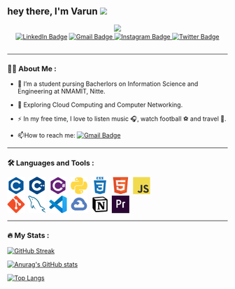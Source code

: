 ## hey there, I'm Varun <img src="https://media.giphy.com/media/hvRJCLFzcasrR4ia7z/giphy.gif" width="30px"/>
<!--
**varun-s-amin/varun-s-amin** is a ✨ _special_ ✨ repository because its `README.md` (this file) appears on your GitHub profile.

Here are some ideas to get you started:

- 🔭 I’m currently working on ...
- 🌱 I’m currently learning ...
- 👯 I’m looking to collaborate on ...
- 🤔 I’m looking for help with ...
- 💬 Ask me about ...
- 📫 How to reach me: ...
- 😄 Pronouns: ...
- ⚡ Fun fact: ...
-->

<div id="header" align="center">
  <img src="https://media.giphy.com/media/jdPMeyv9rn0hZHh8n9/giphy.gif" width="200"/> 
</div>

<div id="badges" align="center">
  <a href="your-linkedin-URL"><img src="https://img.shields.io/badge/LinkedIn-blue?style=flat-square&logo=linkedin&logoColor=white" alt="LinkedIn Badge" style="margin=2px;"/></a>
  <a href="mailto:varunsanjayamin75@gmail.com">
  <img src="https://img.shields.io/badge/Gmail-D14836?style=flat-square&logo=gmail&logoColor=white" alt="Gmail Badge"/> </a>
  <a href="https://www.instagram.com/varunamin027/"><img src="https://img.shields.io/badge/Instagram-E4405F?logo=instagram&logoColor=white&style=flat-square" alt="Instagram Badge" style="margin=2px;"/</a>
  <a href="https://x.com/varooon_amin9"><img src="https://img.shields.io/badge/Twitter-black?logo=x&logoColor=white&style=flat-square" alt="Twitter Badge" style="margin=2px;"/></a>
</div>

<div align="center"><img src="https://komarev.com/ghpvc/?username=varun-s-amin&style=for-the-badge&color=56a977&abbreviated=true" alt=""/></div>

---
### :man_technologist: About Me :
- :telescope: I’m a student pursing Bacherlors on Information Science and Engineering at NMAMIT, Nitte.

- :seedling: Exploring Cloud Computing and Computer Networking.

- :zap: In my free time, I love to listen music :headphones:, watch football :soccer: and travel :compass:.

- :mailbox:How to reach me: [![Gmail Badge](https://img.shields.io/badge/-Gmail-D14836?style=flat&logo=gmail&logoColor=white)](mailto:varunsanjayamin75@gmail.com)

---
### :hammer_and_wrench: Languages and Tools :
<div>
  <img src="https://github.com/devicons/devicon/blob/master/icons/c/c-plain.svg" title="C" alt="C" width="40" height="40"/>&nbsp;
  <img src="https://github.com/devicons/devicon/blob/master/icons/cplusplus/cplusplus-plain.svg" title="C++" alt="C++" width="40" height="40"/>&nbsp;
  <img src="https://github.com/devicons/devicon/blob/master/icons/csharp/csharp-plain.svg" title="Csharp" alt="Csharp" width="40" height="40"/>&nbsp;
  <img src="https://github.com/devicons/devicon/blob/master/icons/python/python-plain.svg" title="python" alt="python" width="40" height="40"/>&nbsp;
  <img src="https://github.com/devicons/devicon/blob/master/icons/css3/css3-plain-wordmark.svg"  title="CSS3" alt="CSS" width="40" height="40"/>&nbsp;
  <img src="https://github.com/devicons/devicon/blob/master/icons/html5/html5-original.svg" title="HTML5" alt="HTML" width="40" height="40"/>&nbsp;
  <img src="https://github.com/devicons/devicon/blob/master/icons/javascript/javascript-original.svg" title="JavaScript" alt="JavaScript" width="40" height="40"/>&nbsp;
</div>

<div>
  <img src="https://github.com/devicons/devicon/blob/master/icons/git/git-plain.svg" title="git" alt="git" width="40" height="40"/>&nbsp;
  <img src="https://github.com/devicons/devicon/blob/master/icons/mysql/mysql-original.svg" title="mysql" alt="mysql" width="40" height="40"/>&nbsp;
<img src="https://raw.githubusercontent.com/devicons/devicon/master/icons/vscode/vscode-original.svg" title="vscode" alt="vscode" width="40" height="40" style="fill: #007ACC;"/>&nbsp; 
  <img src="https://github.com/devicons/devicon/blob/master/icons/googlecloud/googlecloud-plain.svg" title="gcloud" alt="gcloud" width="40" height="40"/>&nbsp;
<img src="https://raw.githubusercontent.com/devicons/devicon/master/icons/notion/notion-original.svg" title="Notion" alt="Notion" width="40" height="40" style="fill: #000000;" />&nbsp;
<img src="https://raw.githubusercontent.com/devicons/devicon/master/icons/premierepro/premierepro-plain.svg" title="Premiere Pro" alt="Premiere Pro" width="40" height="40" style="fill: #007ACC;" />&nbsp;
</div>

---
### :fire: My Stats :

[![GitHub Streak](https://github-readme-streak-stats.herokuapp.com/?user=varun-s-amin&theme=gotham)](https://git.io/streak-stats)

[![Anurag's GitHub stats](https://github-readme-stats.vercel.app/api?username=varun-s-amin&theme=gotham)](https://github.com/anuraghazra/github-readme-stats)

[![Top Langs](https://github-readme-stats.vercel.app/api/top-langs/?username=varun-s-amin&theme=gotham)](https://github.com/anuraghazra/github-readme-stats)
